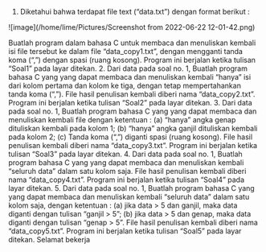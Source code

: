 1. Diketahui bahwa terdapat file text (“data.txt”) dengan format berikut :

![image](/home/lime/Pictures/Screenshot from 2022-06-22 12-01-42.png)

Buatlah program dalam bahasa C untuk membaca dan menuliskan kembali isi file
tersebut ke dalam file “data_copy1.txt”, dengan mengganti tanda koma (“,”)
dengan spasi (ruang kosong). Program ini berjalan ketika tulisan “Soal1” pada
layar ditekan.
2. Dari data pada soal no. 1, Buatlah program bahasa C yang yang dapat membaca
dan menuliskan kembali “hanya” isi dari kolom pertama dan kolom ke tiga,
dengan tetap mempertahankan tanda koma (“,”). File hasil penulisan kembali
diberi nama “data_copy2.txt”. Program ini berjalan ketika tulisan “Soal2” pada
layar ditekan.
3. Dari data pada soal no. 1, Buatlah program bahasa C yang yang dapat membaca
dan menuliskan kembali file dengan ketentuan :
(a) “hanya” angka genap dituliskan kembali pada kolom 1;
(b) “hanya” angka ganjil dituliskan kembali pada kolom 2;
(c) Tanda koma (“,”) diganti spasi (ruang kosong).
File hasil penulisan kembali diberi nama “data_copy3.txt”. Program ini berjalan
ketika tulisan “Soal3” pada layar ditekan.
4. Dari data pada soal no. 1, Buatlah program bahasa C yang yang dapat membaca
dan menuliskan kembali “seluruh data” dalam satu kolom saja. File hasil
penulisan kembali diberi nama “data_copy4.txt”. Program ini berjalan ketika
tulisan “Soal4” pada layar ditekan.
5. Dari data pada soal no. 1, Buatlah program bahasa C yang yang dapat membaca
dan menuliskan kembali “seluruh data” dalam satu kolom saja, dengan
ketentuan :
(a) jika data > 5 dan ganjil, maka data diganti dengan tulisan “ganjil > 5”;
(b) jika data > 5 dan genap, maka data diganti dengan tulisan “genap > 5”.
File hasil penulisan kembali diberi nama “data_copy5.txt”. Program ini berjalan
ketika tulisan “Soal5” pada layar ditekan.
Selamat bekerja
